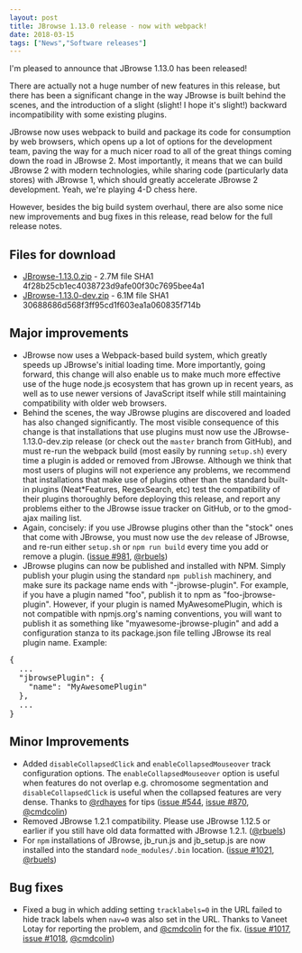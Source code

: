 ```yaml
---
layout: post
title: JBrowse 1.13.0 release - now with webpack!
date: 2018-03-15
tags: ["News","Software releases"]
---
```


I'm pleased to announce that JBrowse 1.13.0 has been released!

There are actually not a huge number of new features in this release, but there has been a significant change in the way JBrowse is built behind the scenes, and the introduction of a slight (slight! I hope it's slight!) backward incompatibility with some existing plugins.

JBrowse now uses webpack to build and package its code for consumption by web browsers, which opens up a lot of options for the development team, paving the way for a much nicer road to all of the great things coming down the road in JBrowse 2. Most importantly, it means that we can build JBrowse 2 with modern technologies, while sharing code (particularly data stores) with JBrowse 1, which should greatly accelerate JBrowse 2 development. Yeah, we're playing 4-D chess here.

However, besides the big build system overhaul, there are also some nice new improvements and bug fixes in this release, read below for the full release notes.

## Files for download

*   [JBrowse-1.13.0.zip](https://github.com/GMOD/jbrowse/releases/download/1.13.0-release/JBrowse-1.13.0.zip) - 2.7M
file SHA1 4f28b25cb1ec4038723d9afe00f30c7695bee4a1
*   [JBrowse-1.13.0-dev.zip](https://github.com/GMOD/jbrowse/releases/download/1.13.0-release/JBrowse-1.13.0-dev.zip) - 6.1M
file SHA1 30688686d568f3ff95cd1f603ea1a060835f714b

## Major improvements

*   JBrowse now uses a Webpack-based build system, which greatly speeds up JBrowse's
initial loading time. More importantly, going forward, this change will also enable us to make much more effective use of the huge node.js ecosystem that has grown up in
recent years, as well as to use newer versions of JavaScript itself while
still maintaining compatibility with older web browsers.
*   Behind the scenes, the way JBrowse plugins are discovered and loaded has also
changed significantly. The most visible consequence of this change is that
installations that use plugins must now use the JBrowse-1.13.0-dev.zip release
(or check out the `master` branch from GitHub), and must re-run the webpack build
(most easily by running `setup.sh`) every time a plugin is added or removed from
JBrowse. Although we think that most users of plugins will not experience any
problems, we recommend that installations that make use of plugins other than the
standard built-in plugins (Neat*Features, RegexSearch, etc) test the compatibility
of their plugins thoroughly before deploying this release, and report any problems
either to the JBrowse issue tracker on GitHub, or to the gmod-ajax mailing list.
*   Again, concisely: if you use JBrowse plugins other than the "stock" ones that
come with JBrowse, you must now use the `dev` release of JBrowse, and re-run either
`setup.sh` or `npm run build` every time you add or remove a plugin.
([issue #981](https://github.com/gmod/jbrowse/issues/981), [@rbuels](https://github.com/rbuels))
*   JBrowse plugins can now be published and installed with NPM. Simply publish your
plugin using the standard `npm publish` machinery, and make sure its package name
ends with "-jbrowse-plugin". For example, if you have a plugin named "foo", publish
it to npm as "foo-jbrowse-plugin". However, if your plugin is named MyAwesomePlugin,
which is not compatible with npmjs.org's naming conventions, you will want to publish
it as something like "myawesome-jbrowse-plugin" and add a configuration stanza to its
package.json file telling JBrowse its real plugin name. Example:
<pre style="display: block;">{
  ...
  "jbrowsePlugin": {
    "name": "MyAwesomePlugin"
  },
  ...
}
</pre>

## Minor Improvements

*   Added `disableCollapsedClick` and `enableCollapsedMouseover` track configuration options.
The `enableCollapsedMouseover` option is useful when features do not overlap e.g.
chromosome segmentation and `disableCollapsedClick` is useful when the collapsed features
are very dense. Thanks to [@rdhayes](https://github.com/rdhayes) for tips ([issue #544](https://github.com/gmod/jbrowse/issues/544), [issue #870](https://github.com/gmod/jbrowse/pull/870), [@cmdcolin](https://github.com/cmdcolin))
*   Removed JBrowse 1.2.1 compatibility. Please use JBrowse 1.12.5 or earlier
if you still have old data formatted with JBrowse 1.2.1. ([@rbuels](https://github.com/rbuels))
*   For `npm` installations of JBrowse, jb_run.js and jb_setup.js are now installed into
the standard `node_modules/.bin` location. ([issue #1021](https://github.com/gmod/jbrowse/issues/1021), [@rbuels](https://github.com/rbuels))

## Bug fixes

*   Fixed a bug in which adding setting `tracklabels=0` in the URL failed to hide
track labels when `nav=0` was also set in the URL. Thanks to Vaneet Lotay for reporting
the problem, and [@cmdcolin](https://github.com/cmdcolin) for the fix. ([issue #1017](https://github.com/gmod/jbrowse/issues/1017), [issue #1018](https://github.com/gmod/jbrowse/pull/1018), [@cmdcolin](https://github.com/cmdcolin))